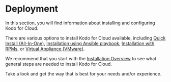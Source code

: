 # Deployment

In this section, you will find information about installing and configuring Kodo for Cloud. 

There are various options to install Kodo for Cloud available, including [Quick Install \(All-In-One\)](quick-install-all-in-one.md), [Installation using Ansible playbook](installation-using-ansible-playbook.md), [Installation with RPMs](installation-with-rpms.md), or [Virtual Appliance \(VMware\)](virtual-appliance-vmware.md). 

We recommend that you start with the [Installation Overview](installation-overview.md) to see what general steps are needed to install Kodo for Cloud.

Take a look and get the way that is best for your needs and/or experience.

